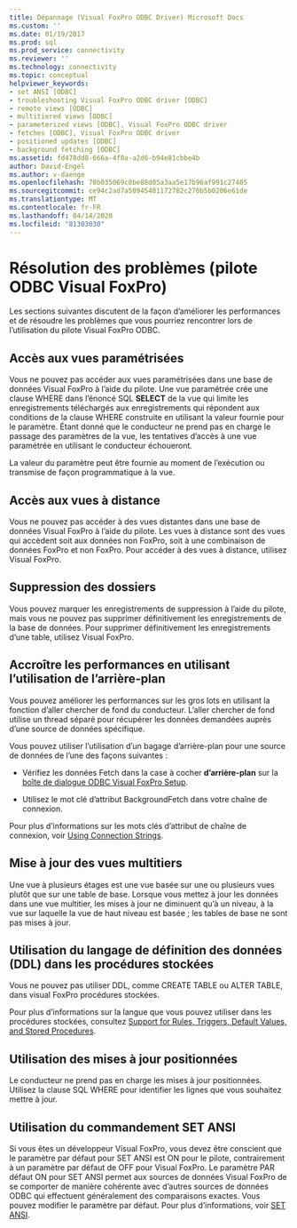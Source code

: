 ```yaml
---
title: Dépannage (Visual FoxPro ODBC Driver) Microsoft Docs
ms.custom: ''
ms.date: 01/19/2017
ms.prod: sql
ms.prod_service: connectivity
ms.reviewer: ''
ms.technology: connectivity
ms.topic: conceptual
helpviewer_keywords:
- set ANSI [ODBC]
- troubleshooting Visual FoxPro ODBC driver [ODBC]
- remote views [ODBC]
- multitiered views [ODBC]
- parameterized views [ODBC], Visual FoxPro ODBC driver
- fetches [ODBC], Visual FoxPro ODBC driver
- positioned updates [ODBC]
- background fetching [ODBC]
ms.assetid: fd478dd8-666a-4f0a-a2d6-b94e81cbbe4b
author: David-Engel
ms.author: v-daenge
ms.openlocfilehash: 70b035069c0be88d05a3aa5e17b96af991c27405
ms.sourcegitcommit: ce94c2ad7a50945481172782c270b5b0206e61de
ms.translationtype: MT
ms.contentlocale: fr-FR
ms.lasthandoff: 04/14/2020
ms.locfileid: "81303030"
---
```

# <a name="troubleshooting-visual-foxpro-odbc-driver"></a>Résolution des problèmes (pilote ODBC Visual FoxPro)
Les sections suivantes discutent de la façon d’améliorer les performances et de résoudre les problèmes que vous pourriez rencontrer lors de l’utilisation du pilote Visual FoxPro ODBC.  
  
## <a name="accessing-parameterized-views"></a>Accès aux vues paramétrisées  
 Vous ne pouvez pas accéder aux vues paramétrisées dans une base de données Visual FoxPro à l’aide du pilote. Une vue paramétrée crée une clause WHERE dans l’énoncé SQL **SELECT** de la vue qui limite les enregistrements téléchargés aux enregistrements qui répondent aux conditions de la clause WHERE construite en utilisant la valeur fournie pour le paramètre. Étant donné que le conducteur ne prend pas en charge le passage des paramètres de la vue, les tentatives d’accès à une vue paramétrée en utilisant le conducteur échoueront.  
  
 La valeur du paramètre peut être fournie au moment de l’exécution ou transmise de façon programmatique à la vue.  
  
## <a name="accessing-remote-views"></a>Accès aux vues à distance  
 Vous ne pouvez pas accéder à des vues distantes dans une base de données Visual FoxPro à l’aide du pilote. Les vues à distance sont des vues qui accèdent soit aux données non FoxPro, soit à une combinaison de données FoxPro et non FoxPro. Pour accéder à des vues à distance, utilisez Visual FoxPro.  
  
## <a name="deleting-records"></a>Suppression des dossiers  
 Vous pouvez marquer les enregistrements de suppression à l’aide du pilote, mais vous ne pouvez pas supprimer définitivement les enregistrements de la base de données. Pour supprimer définitivement les enregistrements d’une table, utilisez Visual FoxPro.  
  
## <a name="increasing-performance-using-background-fetching"></a>Accroître les performances en utilisant l’utilisation de l’arrière-plan  
 Vous pouvez améliorer les performances sur les gros lots en utilisant la fonction d’aller chercher de fond du conducteur. L’aller chercher de fond utilise un thread séparé pour récupérer les données demandées auprès d’une source de données spécifique.  
  
 Vous pouvez utiliser l’utilisation d’un bagage d’arrière-plan pour une source de données de l’une des façons suivantes :  
  
-   Vérifiez les données Fetch dans la case à cocher **d’arrière-plan** sur la [boîte de dialogue ODBC Visual FoxPro Setup](../../odbc/microsoft/odbc-visual-foxpro-setup-dialog-box.md).  
  
-   Utilisez le mot clé d’attribut BackgroundFetch dans votre chaîne de connexion.  
  
 Pour plus d’informations sur les mots clés d’attribut de chaîne de connexion, voir [Using Connection Strings](../../odbc/microsoft/using-connection-strings.md).  
  
## <a name="updating-multitiered-views"></a>Mise à jour des vues multitiers  
 Une vue à plusieurs étages est une vue basée sur une ou plusieurs vues plutôt que sur une table de base. Lorsque vous mettez à jour les données dans une vue multitier, les mises à jour ne diminuent qu’à un niveau, à la vue sur laquelle la vue de haut niveau est basée ; les tables de base ne sont pas mises à jour.  
  
## <a name="using-data-definition-language-ddl-in-stored-procedures"></a>Utilisation du langage de définition des données (DDL) dans les procédures stockées  
 Vous ne pouvez pas utiliser DDL, comme CREATE TABLE ou ALTER TABLE, dans visual FoxPro procédures stockées.  
  
 Pour plus d’informations sur la langue que vous pouvez utiliser dans les procédures stockées, consultez [Support for Rules, Triggers, Default Values, and Stored Procedures](../../odbc/microsoft/support-rules-triggers-defaults-stored-procedures-visual-foxpro-odbc-driver.md).  
  
## <a name="using-positioned-updates"></a>Utilisation des mises à jour positionnées  
 Le conducteur ne prend pas en charge les mises à jour positionnées. Utilisez la clause SQL WHERE pour identifier les lignes que vous souhaitez mettre à jour.  
  
## <a name="using-the-set-ansi-command"></a>Utilisation du commandement SET ANSI  
 Si vous êtes un développeur Visual FoxPro, vous devez être conscient que le paramètre par défaut pour SET ANSI est ON pour le pilote, contrairement à un paramètre par défaut de OFF pour Visual FoxPro. Le paramètre PAR défaut ON pour SET ANSI permet aux sources de données Visual FoxPro de se comporter de manière cohérente avec d’autres sources de données ODBC qui effectuent généralement des comparaisons exactes. Vous pouvez modifier le paramètre par défaut. Pour plus d’informations, voir [SET ANSI](../../odbc/microsoft/set-ansi-command.md).
